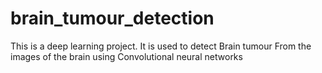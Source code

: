 # brain_tumour_detection
This is a deep learning project.
It is used to detect Brain tumour From the images of the brain using Convolutional neural networks
